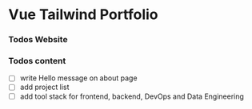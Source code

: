 # Vue Tailwind Portfolio

### Todos Website


### Todos content

- [ ] write Hello message on about page
- [ ] add project list
- [ ] add tool stack for frontend, backend, DevOps and Data Engineering
